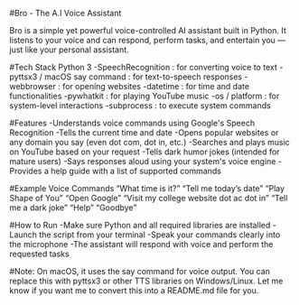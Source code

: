 #Bro - The A.I Voice Assistant

Bro is a simple yet powerful voice-controlled AI assistant built in Python. It listens to your voice and can respond, perform tasks, and entertain you — just like your personal assistant.

#Tech Stack
Python 3
-SpeechRecognition : for converting voice to text
-pyttsx3 / macOS say command : for text-to-speech responses
-webbrowser : for opening websites
-datetime : for time and date functionalities
-pywhatkit : for playing YouTube music
-os / platform : for system-level interactions
-subprocess : to execute system commands

#Features
-Understands voice commands using Google's Speech Recognition
-Tells the current time and date
-Opens popular websites or any domain you say (even dot com, dot in, etc.)
-Searches and plays music on YouTube based on your request
-Tells dark humor jokes (intended for mature users)
-Says responses aloud using your system's voice engine
-Provides a help guide with a list of supported commands

#Example Voice Commands
“What time is it?”
“Tell me today’s date”
“Play Shape of You”
“Open Google”
“Visit my college website dot ac dot in”
“Tell me a dark joke”
“Help”
“Goodbye”

#How to Run
-Make sure Python and all required libraries are installed
-Launch the script from your terminal
-Speak your commands clearly into the microphone
-The assistant will respond with voice and perform the requested tasks

#Note: On macOS, it uses the say command for voice output. You can replace this with pyttsx3 or other TTS libraries on Windows/Linux.
Let me know if you want me to convert this into a README.md file for you.



